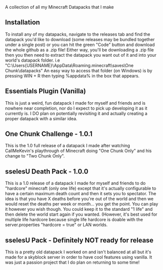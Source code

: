 A collection of all my Minecraft Datapacks that I make

## Installation
 To install any of my datapacks, navigate to the releases tab and find the datapack you'd like to download (some releases may be bundled together under a single post) or you can hit the green "Code" button and download the whole github as a .zip file! Either way, you'll be downloading a .zip file then you then need to extract the datapack you want out of it and into your world's datapack folder. i.e "C:\Users\{USERNAME}\AppData\Roaming\.minecraft\saves\One Chunk\datapacks" 
 An easy way to access that folder (on Windows) is by pressing WIN + R then typing %appdata% in the box that appears. 

## Essentials Plugin (Vanilla)
 This is just a weird, fun datapack I made for myself and friends and is nowhere near completion, nor do I expect to pick up developing it as it currently is. I DO plan on
 potentially revisiting it and actually creating a proper datapack with a similar idea.

## One Chunk Challenge - 1.0.1
 This is the 1.0 full release of a datapack I made after watching CallMeKevin's playthrough of Minecraft doing "One Chunk Only" and his change to "Two Chunk Only". 

## sselesU Death Pack - 1.0.0
 This is a 1.0 release of a datapack I made for myself and friends to do "hardcore" minecraft (only one life) except that it's actually configurable to have a certain maximum death count and then it sets you to spectator. The idea is that you have X deaths before you're out of the world and then we would reset the deaths per week or month... you get the point. You can play it however you wish though. You could keep it to the standard "1 life" and then delete the world start again if you wanted. (However, it's best used for multiple life hardcore because single life hardcore is doable with the server.properties "hardcore = true" or LAN worlds.
 
## sselesU Pack - Definitely NOT ready for release
 This is a pretty old datapack I worked on and isn't balanced at all but it's made for a skyblock server in order to have cool features using vanilla. It was just a passion project that I do plan on returning to some time!
